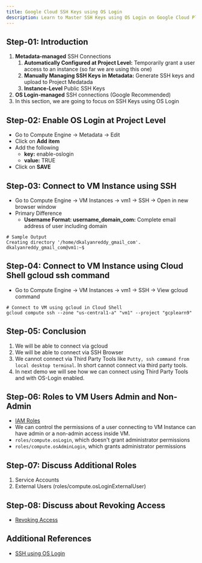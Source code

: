 ```yaml
---
title: Google Cloud SSH Keys using OS Login
description: Learn to Master SSH Keys using OS Login on Google Cloud Platform GCP
---
```


## Step-01: Introduction
1. **Metadata-managed** SSH Connections
   1. **Automatically Configured at Project Level:** Temporarily grant a user access to an instance (so far we are using this one)
   2. **Manually Managing SSH Keys in Metadata:** Generate SSH keys and upload to Project Medatada
   3. **Instance-Level** Public SSH Keys
2. **OS Login-managed** SSH connections (Google Recommended)
3. In this section, we are going to focus on SSH Keys using OS Login

## Step-02: Enable OS Login at Project Level
- Go to Compute Engine -> Metadata -> Edit
- Click on **Add item**
- Add the following
   - **key:** enable-oslogin	
   - **value:** TRUE
- Click on **SAVE**

## Step-03: Connect to VM Instance using SSH
- Go to Compute Engine -> VM Instances -> vm1 -> SSH -> Open in new browser window
- Primary Difference
   - **Username Format: username_domain_com:** Complete email address of user including domain
```t
# Sample Output
Creating directory '/home/dkalyanreddy_gmail_com'.
dkalyanreddy_gmail_com@vm1:~$ 
```

## Step-04: Connect to VM Instance using Cloud Shell gcloud ssh command
- Go to Compute Engine -> VM Instances -> vm1 -> SSH -> View gcloud command
```t
# Connect to VM using gcloud in Cloud Shell
gcloud compute ssh --zone "us-central1-a" "vm1" --project "gcplearn9"
```

## Step-05: Conclusion
1. We will be able to connect via gcloud
2. We will be able to connect via SSH Browser
3. We cannot connect via Third Party Tools like `Putty, ssh command from local desktop terminal`. In short cannot connect via third party tools. 
4. In next demo we will see how we can connect using Third Party Tools and with OS-Login enabled. 


## Step-06: Roles to VM Users Admin and Non-Admin
- [IAM Roles](https://cloud.google.com/compute/docs/instances/managing-instance-access#configure_users)
- We can control the permissions of a user connecting to VM Instance can have admin or a non-admin access inside VM.
- `roles/compute.osLogin`, which doesn't grant administrator permissions
- `roles/compute.osAdminLogin`, which grants administrator permissions


## Step-07: Discuss Additional Roles
1. Service Accounts
2. External Users (roles/compute.osLoginExternalUser)

## Step-08: Discuss about Revoking Access
- [Revoking Access](https://cloud.google.com/compute/docs/instances/managing-instance-access#revoking_os_login_iam_roles)



## Additional References
- [SSH using OS Login](https://cloud.google.com/compute/docs/instances/managing-instance-access)